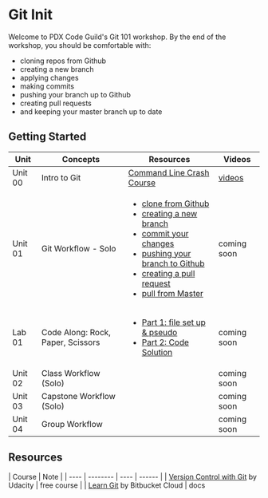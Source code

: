 # Git Init

Welcome to PDX Code Guild's Git 101 workshop. By the end of the workshop, you should be comfortable with:

- cloning repos from Github
- creating a new branch
- applying changes
- making commits
- pushing your branch up to Github
- creating pull requests
- and keeping your master branch up to date

## Getting Started

| Unit | Concepts | Resources | Videos |
| ---- | -------- | ---- | ------ |
| Unit 00 | Intro to Git | [Command Line Crash Course](https://learnrubythehardway.org/book/appendixa.html)  | [videos](https://www.youtube.com/playlist?list=PLCHnubFzFwjLDKwWQhH3BlGA9OasLKIFl) |
| Unit 01 | Git Workflow - Solo | <ul><li>[clone from Github](tutorials/clone.md)</li><li>[creating a new branch](tutorials/branch-new.md)</li><li>[commit your changes](tutorials/commit.md)</li><li>[pushing your branch to Github](tutorials/push.md)</li><li>[creating a pull request](tutorials/pull-request.md)</li><li>[pull from Master](tutorials/pull-from-master.md)</li></ul>  | coming soon |
| Lab 01 | Code Along: Rock, Paper, Scissors | <ul><li>[Part 1: file set up & pseudo](labs/rps/part-1.md)</li><li>[Part 2: Code Solution](labs/rps/part-2.md)</li></ul> | coming soon |
| Unit 02 | Class Workflow (Solo) | []() | coming soon |
| Unit 03 | Capstone Workflow (Solo) | []() | coming soon |
| Unit 04 | Group Workflow | []() | coming soon |

## Resources

| Course | Note |
| ---- | -------- | ---- | ------ |
| [Version Control with Git](https://www.udacity.com/course/version-control-with-git--ud123) by Udacity | free course |
| [Learn Git](https://www.atlassian.com/git/tutorials/learn-git-with-bitbucket-cloud) by Bitbucket Cloud | docs